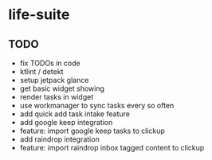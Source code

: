 # life-suite

## TODO
- fix TODOs in code
- ktlint / detekt
- setup jetpack glance
- get basic widget showing
- render tasks in widget
- use workmanager to sync tasks every so often
- add quick add task intake feature
- add google keep integration
- feature: import google keep tasks to clickup
- add raindrop integration
- feature: import raindrop inbox tagged content to clickup